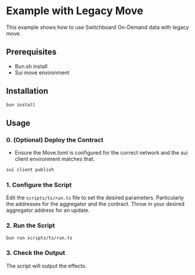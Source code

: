# Example with Legacy Move

This example shows how to use Switchboard On-Demand data with legacy move.

## Prerequisites

- Bun.sh install
- Sui move environment

## Installation

```bash
bun install
```

## Usage

### 0. (Optional) Deploy the Contract

- Ensure the Move.toml is configured for the correct network and the sui client environment matches that.

```bash
sui client publish
```

### 1. Configure the Script

Edit the `scripts/ts/run.ts` file to set the desired parameters. Particularly the addresses for the aggregator and the contract. Throw in your desired aggregator address for an update.

### 2. Run the Script

```bash
bun run scripts/ts/run.ts
```

### 3. Check the Output

The script will output the effects.
